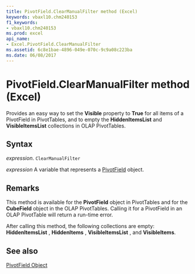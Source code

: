 ```yaml
---
title: PivotField.ClearManualFilter method (Excel)
keywords: vbaxl10.chm240153
f1_keywords:
- vbaxl10.chm240153
ms.prod: excel
api_name:
- Excel.PivotField.ClearManualFilter
ms.assetid: 6c8e1bae-4896-049e-070c-9c9a08c223ba
ms.date: 06/08/2017
---
```



# PivotField.ClearManualFilter method (Excel)

Provides an easy way to set the  **Visible** property to **True** for all items of a PivotField in PivotTables, and to empty the **HiddenItemsList** and **VisibleItemsList** collections in OLAP PivotTables.


## Syntax

 _expression_. `ClearManualFilter`

 _expression_ A variable that represents a [PivotField](Excel.PivotField.md) object.


## Remarks

This method is available for the  **PivotField** object in PivotTables and for the **CubeField** object in the OLAP PivotTables. Calling it for a PivotField in an OLAP PivotTable will return a run-time error.

After calling this method, the following collections are empty:  **HiddenItemsList** , **HiddenItems** , **VisibleItemsList** , and **VisibleItems**.


## See also


[PivotField Object](Excel.PivotField.md)

